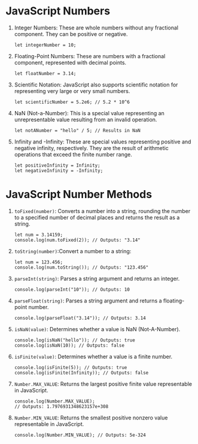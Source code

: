 # JavaScript Numbers

1. Integer Numbers: These are whole numbers without any fractional component. They can be positive or negative.

   ```
   let integerNumber = 10;
   ```

2. Floating-Point Numbers: These are numbers with a fractional component, represented with decimal points.

   ```
   let floatNumber = 3.14;
   ```

3. Scientific Notation: JavaScript also supports scientific notation for representing very large or very small numbers.

   ```
   let scientificNumber = 5.2e6; // 5.2 * 10^6
   ```

4. NaN (Not-a-Number): This is a special value representing an unrepresentable value resulting from an invalid operation.

   ```
   let notANumber = "hello" / 5; // Results in NaN
   ```

5. Infinity and -Infinity: These are special values representing positive and negative infinity, respectively. They are the result of arithmetic operations that exceed the finite number range.
   ```
   let positiveInfinity = Infinity;
   let negativeInfinity = -Infinity;
   ```

# JavaScript Number Methods

1. `toFixed(number)`: Converts a number into a string, rounding the number to a specified number of decimal places and returns the result as a string.

   ```
   let num = 3.14159;
   console.log(num.toFixed(2)); // Outputs: "3.14"
   ```

2. `toString(number)`:Convert a number to a string:

   ```
   let num = 123.456;
   console.log(num.toString()); // Outputs: "123.456"
   ```

3. `parseInt(string)`: Parses a string argument and returns an integer.

   ```
   console.log(parseInt("10")); // Outputs: 10
   ```

4. `parseFloat(string)`: Parses a string argument and returns a floating-point number.

   ```
   console.log(parseFloat("3.14")); // Outputs: 3.14
   ```

5. `isNaN(value)`: Determines whether a value is NaN (Not-A-Number).

   ```
   console.log(isNaN("hello")); // Outputs: true
   console.log(isNaN(10)); // Outputs: false
   ```

6. `isFinite(value)`: Determines whether a value is a finite number.

   ```
   console.log(isFinite(5)); // Outputs: true
   console.log(isFinite(Infinity)); // Outputs: false
   ```

7. `Number.MAX_VALUE`: Returns the largest positive finite value representable in JavaScript.

   ```
   console.log(Number.MAX_VALUE);
   // Outputs: 1.7976931348623157e+308
   ```

8. `Number.MIN_VALUE`: Returns the smallest positive nonzero value representable in JavaScript.
   ```
   console.log(Number.MIN_VALUE); // Outputs: 5e-324
   ```

